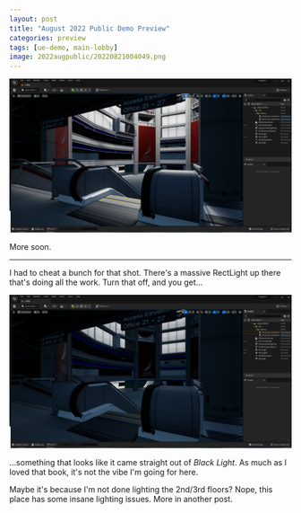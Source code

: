```yaml
---
layout: post
title: "August 2022 Public Demo Preview"
categories: preview
tags: [ue-demo, main-lobby]
image: 2022augpublic/20220821004049.png
---
```


![alt](assets/img/2022augpublic/20220821004049.png)

More soon.

---

I had to cheat a bunch for that shot. There's a massive RectLight up there that's doing all the work. Turn that off, and you get...

![alt](assets/img/2022augpublic/20220821004121.png)

...something that looks like it came straight out of *Black Light*. As much as I loved that book, it's not the vibe I'm going for here.

Maybe it's because I'm not done lighting the 2nd/3rd floors? Nope, this place has some insane lighting issues. More in another post.
